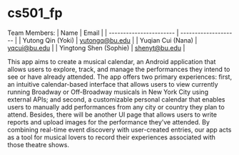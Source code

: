 # cs501_fp

Team Members:
| Name                    | Email                |
| ----------------------- | -------------------- |
| Yutong Qin (Yoki)       | yutongq@bu.edu       |
| Yuqian Cui (Nana)       | yqcui@bu.edu         |
| Yingtong Shen (Sophie)  | shenyt@bu.edu        |

This app aims to create a musical calendar, an Android application that allows users to explore, track, and manage the performances they intend to see or have already attended. The app offers two primary experiences: first, an intuitive calendar-based interface that allows users to view currently running Broadway or Off-Broadway musicals in New York City using external APIs; and second, a customizable personal calendar that enables users to manually add performances from any city or country they plan to attend. Besides, there will be another UI page that allows users to write reports and upload images for the performance they’ve attended. By combining real-time event discovery with user-created entries, our app acts as a tool for musical lovers to record their experiences associated with those theatre shows.
